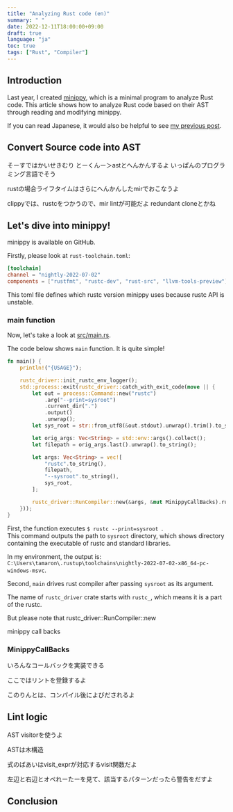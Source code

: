 ```yaml
---
title: "Analyzing Rust code (en)"
summary: " "
date: 2022-12-11T18:00:00+09:00
draft: true
language: "ja"
toc: true
tags: ["Rust", "Compiler"]
---
```


## Introduction

Last year, I created [minippy](https://github.com/tamaroning/minippy), which is a minimal program to analyze Rust code.
This article shows how to analyze Rust code based on their AST through reading and modifying minippy.

If you can read Japanese, it would also be helpful to see [my previous post](https://blog.kmc.gr.jp/entry/2022/07/05/232030).

## Convert Source code into AST

そーすではかいせきむり
とーくんー＞astとへんかんするよ
いっぱんのプログラミング言語でそう

rustの場合ライフタイムはさらにへんかんしたmirでおこなうよ

clippyでは、rustcをつかうので、mir lintが可能だよ
redundant cloneとかね

## Let's dive into minippy!

minippy is available on GitHub.

Firstly, please look at `rust-toolchain.toml`:
```toml
[toolchain]
channel = "nightly-2022-07-02"
components = ["rustfmt", "rustc-dev", "rust-src", "llvm-tools-preview"]
```

This toml file defines which rustc version minippy uses because rustc API is unstable.

### main function

Now, let's take a look at [src/main.rs](https://github.com/tamaroning/minippy/blob/54b62d1956cba4522c30371de2088b25ea506234/).

The code below shows `main` function. It is quite simple! 

```rust
fn main() {
    println!("{USAGE}");

    rustc_driver::init_rustc_env_logger();
    std::process::exit(rustc_driver::catch_with_exit_code(move || {
        let out = process::Command::new("rustc")
            .arg("--print=sysroot")
            .current_dir(".")
            .output()
            .unwrap();
        let sys_root = str::from_utf8(&out.stdout).unwrap().trim().to_string();

        let orig_args: Vec<String> = std::env::args().collect();
        let filepath = orig_args.last().unwrap().to_string();

        let args: Vec<String> = vec![
            "rustc".to_string(),
            filepath,
            "--sysroot".to_string(),
            sys_root,
        ];

        rustc_driver::RunCompiler::new(&args, &mut MinippyCallBacks).run()
    }));
}
```

First, the function executes `$ rustc --print=sysroot `.  
This command outputs the path to `sysroot` directory, which shows directory containing the executable of rustc and standard libraries.

In my environment, the output is:
`C:\Users\tamaron\.rustup\toolchains\nightly-2022-07-02-x86_64-pc-windows-msvc`.

Second, `main` drives rust compiler after passing `sysroot` as its argument.

The name of `rustc_driver` crate starts with `rustc_`, which means it is a part of the rustc.

But please note that rustc_driver::RunCompiler::new

minippy call backs

### MinippyCallBacks

いろんなコールバックを実装できる

ここではリントを登録するよ

このりんとは、コンパイル後によびだされるよ

## Lint logic

AST visitorを使うよ

ASTは木構造

式のばあいはvisit_exprが対応するvisit関数だよ

左辺と右辺とオペれーたーを見て、該当するパターンだったら警告をだすよ

## Conclusion